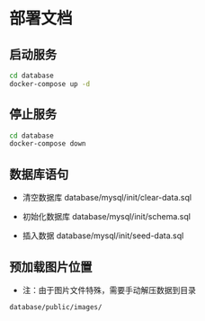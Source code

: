 # 部署文档

## 启动服务

```bash
cd database
docker-compose up -d
```

## 停止服务

```bash
cd database
docker-compose down
```

## 数据库语句

- 清空数据库
database/mysql/init/clear-data.sql

- 初始化数据库
database/mysql/init/schema.sql

- 插入数据
database/mysql/init/seed-data.sql

## 预加载图片位置

- 注：由于图片文件特殊，需要手动解压数据到目录

```bash
database/public/images/
```


